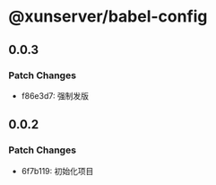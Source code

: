 # @xunserver/babel-config

## 0.0.3

### Patch Changes

- f86e3d7: 强制发版

## 0.0.2

### Patch Changes

- 6f7b119: 初始化项目
